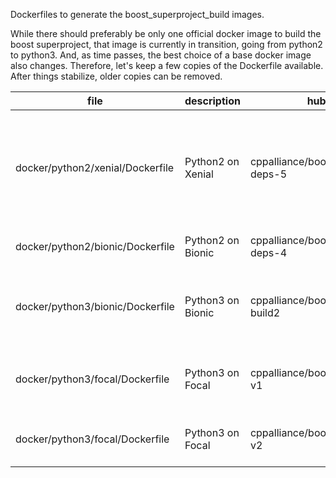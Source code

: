 
Dockerfiles to generate the boost_superproject_build images.  

While there should preferably be only one official docker image to build the boost superproject, that image is currently in transition, going from python2 to python3. And, as time passes, the best choice of a base docker image also changes. Therefore, let's keep a few copies of the Dockerfile available. After things stabilize, older copies can be removed.  

| file | description | hub.docker.com image | comments |
| ---- | ----------- | -------------------- | -------- |
| docker/python2/xenial/Dockerfile | Python2 on Xenial | cppalliance/boost_superproject_build:build-deps-5 | minor asciidoctor syntax problems, attributed to ruby version. Don't use Xenial. |
| docker/python2/bionic/Dockerfile | Python2 on Bionic | cppalliance/boost_superproject_build:build-deps-4 | 2021-10-20 was used |
| docker/python3/bionic/Dockerfile | Python3 on Bionic | cppalliance/boost_superproject_build:python3-build2 | late 2021 through most of 2022 this was in production |
| docker/python3/focal/Dockerfile | Python3 on Focal | cppalliance/boost_superproject_build:20.04-v1 | 2023-01 Updates most gem and pip packages |
| docker/python3/focal/Dockerfile | Python3 on Focal | cppalliance/boost_superproject_build:20.04-v2 | 2023-09 Install rclone and aws cli |
